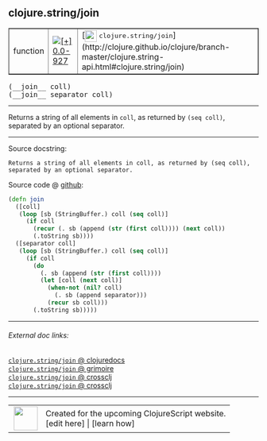 ## clojure.string/join



 <table border="1">
<tr>
<td>function</td>
<td><a href="https://github.com/cljsinfo/cljs-api-docs/tree/0.0-927"><img valign="middle" alt="[+] 0.0-927" title="Added in 0.0-927" src="https://img.shields.io/badge/+-0.0--927-lightgrey.svg"></a> </td>
<td>
[<img height="24px" valign="middle" src="http://i.imgur.com/1GjPKvB.png"> <samp>clojure.string/join</samp>](http://clojure.github.io/clojure/branch-master/clojure.string-api.html#clojure.string/join)
</td>
</tr>
</table>


 <samp>
(__join__ coll)<br>
</samp>
 <samp>
(__join__ separator coll)<br>
</samp>

---

Returns a string of all elements in `coll`, as returned by `(seq coll)`,
separated by an optional separator.



---




Source docstring:

```
Returns a string of all elements in coll, as returned by (seq coll),
separated by an optional separator.
```


Source code @ [github](https://github.com/clojure/clojurescript/blob/r3255/src/main/cljs/clojure/string.cljs#L49-L66):

```clj
(defn join
  ([coll]
   (loop [sb (StringBuffer.) coll (seq coll)]
     (if coll
       (recur (. sb (append (str (first coll)))) (next coll))
       (.toString sb))))
  ([separator coll]
   (loop [sb (StringBuffer.) coll (seq coll)]
     (if coll
       (do
         (. sb (append (str (first coll))))
         (let [coll (next coll)]
           (when-not (nil? coll)
             (. sb (append separator)))
           (recur sb coll)))
       (.toString sb)))))
```

<!--
Repo - tag - source tree - lines:

 <pre>
clojurescript @ r3255
└── src
    └── main
        └── cljs
            └── clojure
                └── <ins>[string.cljs:49-66](https://github.com/clojure/clojurescript/blob/r3255/src/main/cljs/clojure/string.cljs#L49-L66)</ins>
</pre>

-->

---



###### External doc links:

[`clojure.string/join` @ clojuredocs](http://clojuredocs.org/clojure.string/join)<br>
[`clojure.string/join` @ grimoire](http://conj.io/store/v1/org.clojure/clojure/1.7.0-beta3/clj/clojure.string/join/)<br>
[`clojure.string/join` @ crossclj](http://crossclj.info/fun/clojure.string/join.html)<br>
[`clojure.string/join` @ crossclj](http://crossclj.info/fun/clojure.string.cljs/join.html)<br>

---

 <table>
<tr><td>
<img valign="middle" align="right" width="48px" src="http://i.imgur.com/Hi20huC.png">
</td><td>
Created for the upcoming ClojureScript website.<br>
[edit here] | [learn how]
</td></tr></table>

[edit here]:https://github.com/cljsinfo/cljs-api-docs/blob/master/cljsdoc/clojure.string/join.cljsdoc
[learn how]:https://github.com/cljsinfo/cljs-api-docs/wiki/cljsdoc-files

<!--

This information was too distracting to show to readers, but I'll leave it
commented here since it is helpful to:

- pretty-print the data used to generate this document
- and show how to retrieve that data



The API data for this symbol:

```clj
{:description "Returns a string of all elements in `coll`, as returned by `(seq coll)`,\nseparated by an optional separator.",
 :ns "clojure.string",
 :name "join",
 :signature ["[coll]" "[separator coll]"],
 :history [["+" "0.0-927"]],
 :type "function",
 :full-name-encode "clojure.string/join",
 :source {:code "(defn join\n  ([coll]\n   (loop [sb (StringBuffer.) coll (seq coll)]\n     (if coll\n       (recur (. sb (append (str (first coll)))) (next coll))\n       (.toString sb))))\n  ([separator coll]\n   (loop [sb (StringBuffer.) coll (seq coll)]\n     (if coll\n       (do\n         (. sb (append (str (first coll))))\n         (let [coll (next coll)]\n           (when-not (nil? coll)\n             (. sb (append separator)))\n           (recur sb coll)))\n       (.toString sb)))))",
          :title "Source code",
          :repo "clojurescript",
          :tag "r3255",
          :filename "src/main/cljs/clojure/string.cljs",
          :lines [49 66]},
 :full-name "clojure.string/join",
 :clj-symbol "clojure.string/join",
 :docstring "Returns a string of all elements in coll, as returned by (seq coll),\nseparated by an optional separator."}

```

Retrieve the API data for this symbol:

```clj
;; from Clojure REPL
(require '[clojure.edn :as edn])
(-> (slurp "https://raw.githubusercontent.com/cljsinfo/cljs-api-docs/catalog/cljs-api.edn")
    (edn/read-string)
    (get-in [:symbols "clojure.string/join"]))
```

-->
